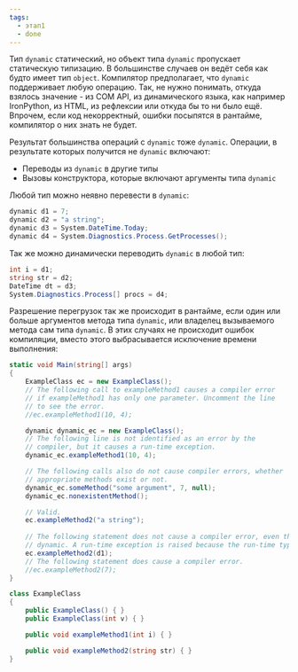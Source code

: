 ```yaml
---
tags:
  - этап1
  - done
---
```

Тип `dynamic` статический, но объект типа `dynamic` пропускает статическую типизацию. В большинстве случаев он ведёт себя как будто имеет тип `object`. Компилятор предполагает, что `dynamic` поддерживает любую операцию. Так, не нужно понимать, откуда взялось значение - из COM API, из динамического языка, как например IronPython, из HTML, из рефлексии или откуда бы то ни было ещё. Впрочем, если код некорректный, ошибки посыпятся в рантайме, компилятор о них знать не будет.

Результат большинства операций с `dynamic` тоже `dynamic`. Операции, в результате которых получится не `dynamic` включают:

- Переводы из `dynamic` в другие типы
- Вызовы конструктора, которые включают аргументы типа `dynamic`

Любой тип можно неявно перевести в `dynamic`:

```cs
dynamic d1 = 7;
dynamic d2 = "a string";
dynamic d3 = System.DateTime.Today;
dynamic d4 = System.Diagnostics.Process.GetProcesses();
```

Так же можно динамически переводить `dynamic` в любой тип:

```cs
int i = d1;
string str = d2;
DateTime dt = d3;
System.Diagnostics.Process[] procs = d4;
```

Разрешение перегрузок так же происходит в рантайме, если один или больше аргументов метода типа `dynamic`, или владелец вызываемого метода сам типа `dynamic`. В этих случаях не происходит ошибок компиляции, вместо этого выбрасывается исключение времени выполнения:

```cs
static void Main(string[] args)
{
    ExampleClass ec = new ExampleClass();
    // The following call to exampleMethod1 causes a compiler error
    // if exampleMethod1 has only one parameter. Uncomment the line
    // to see the error.
    //ec.exampleMethod1(10, 4);

    dynamic dynamic_ec = new ExampleClass();
    // The following line is not identified as an error by the
    // compiler, but it causes a run-time exception.
    dynamic_ec.exampleMethod1(10, 4);

    // The following calls also do not cause compiler errors, whether
    // appropriate methods exist or not.
    dynamic_ec.someMethod("some argument", 7, null);
    dynamic_ec.nonexistentMethod();

	// Valid.
	ec.exampleMethod2("a string");
	
	// The following statement does not cause a compiler error, even though ec is not
	// dynamic. A run-time exception is raised because the run-time type of d1 is int.
	ec.exampleMethod2(d1);
	// The following statement does cause a compiler error.
	//ec.exampleMethod2(7);
}

class ExampleClass
{
    public ExampleClass() { }
    public ExampleClass(int v) { }

    public void exampleMethod1(int i) { }

    public void exampleMethod2(string str) { }
}
```